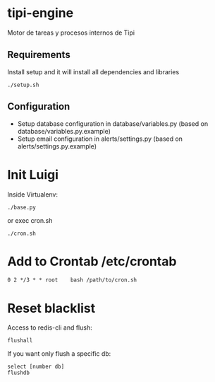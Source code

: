 # tipi-engine
Motor de tareas y procesos internos de Tipi

## Requirements
Install setup and it will install all dependencies and libraries
```
./setup.sh
```

## Configuration

* Setup database configuration in database/variables.py (based on database/variables.py.example)
* Setup email configuration in alerts/settings.py (based on alerts/settings.py.example)


Init Luigi
=======
Inside Virtualenv:
```
./base.py
```
or exec cron.sh
```
./cron.sh
```

Add to Crontab /etc/crontab
=======
```
0 2	*/3 * * root	bash /path/to/cron.sh
```

Reset blacklist
=======
Access to redis-cli and flush:
```
flushall
```
If you want only flush a specific db:
```
select [number db]
flushdb
```
